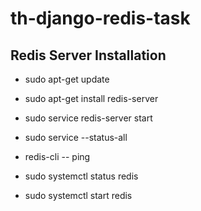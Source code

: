 # th-django-redis-task

## Redis Server Installation

- sudo apt-get update
- sudo apt-get install redis-server

- sudo service redis-server start
- sudo service --status-all
- redis-cli
-- ping

- sudo systemctl status redis
- sudo systemctl start redis
